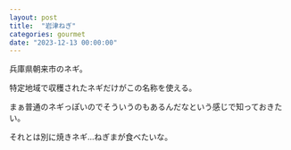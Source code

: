 ```yaml
---
layout: post
title:  "岩津ねぎ"
categories: gourmet
date: "2023-12-13 00:00:00"
---
```


兵庫県朝来市のネギ。

特定地域で収穫されたネギだけがこの名称を使える。

まぁ普通のネギっぽいのでそういうのもあるんだなという感じで知っておきたい。

それとは別に焼きネギ...ねぎまが食べたいな。
